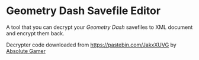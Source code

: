 # Geometry Dash Savefile Editor

A tool that you can decrypt your *Geometry Dash* savefiles to XML document and encrypt them back.

Decrypter code downloaded from <https://pastebin.com/JakxXUVG> by [Absolute Gamer](https://www.youtube.com/user/MrGamingGun)
